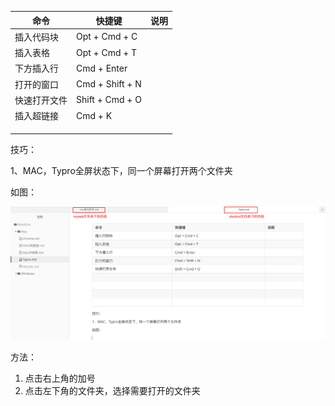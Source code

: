 | 命令         | 快捷键          | 说明 |
| ------------ | --------------- | ---- |
| 插入代码块   | Opt + Cmd + C   |      |
| 插入表格     | Opt + Cmd + T   |      |
| 下方插入行   | Cmd + Enter     |      |
| 打开的窗口   | Cmd + Shift + N |      |
| 快速打开文件 | Shift + Cmd + O |      |
| 插入超链接   | Cmd + K         |      |
|              |                 |      |
|              |                 |      |
|              |                 |      |

技巧：

1、MAC，Typro全屏状态下，同一个屏幕打开两个文件夹

如图：

![image-20220123092209062](Imag/image-20220123092209062.png)

方法：

1. 点击右上角的加号
2. 点击左下角的文件夹，选择需要打开的文件夹
